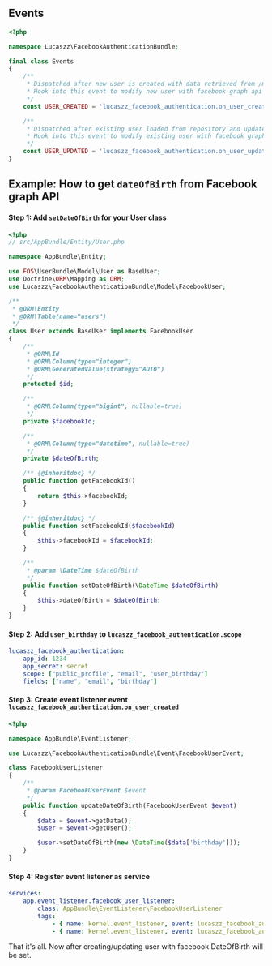Events
--------

```php
<?php

namespace Lucaszz\FacebookAuthenticationBundle;

final class Events
{
    /**
     * Dispatched after new user is created with data retrieved from /me endpoint
     * Hook into this event to modify new user with facebook graph api data.
     */
    const USER_CREATED = 'lucaszz_facebook_authentication.on_user_created';

    /**
     * Dispatched after existing user loaded from repository and updated with data retrieved from /me endpoint
     * Hook into this event to modify existing user with facebook graph api data.
     */
    const USER_UPDATED = 'lucaszz_facebook_authentication.on_user_updated';
}
```

## Example: How to get `dateOfBirth` from Facebook graph API

#### Step 1: Add `setDateOfBirth` for your User class

```php
<?php
// src/AppBundle/Entity/User.php

namespace AppBundle\Entity;

use FOS\UserBundle\Model\User as BaseUser;
use Doctrine\ORM\Mapping as ORM;
use Lucaszz\FacebookAuthenticationBundle\Model\FacebookUser;

/**
 * @ORM\Entity
 * @ORM\Table(name="users")
 */
class User extends BaseUser implements FacebookUser
{
    /**
     * @ORM\Id
     * @ORM\Column(type="integer")
     * @ORM\GeneratedValue(strategy="AUTO")
     */
    protected $id;

    /**
     * @ORM\Column(type="bigint", nullable=true)
     */
    private $facebookId;

    /**
     * @ORM\Column(type="datetime", nullable=true)
     */
    private $dateOfBirth;

    /** {@inheritdoc} */
    public function getFacebookId()
    {
        return $this->facebookId;
    }

    /** {@inheritdoc} */
    public function setFacebookId($facebookId)
    {
        $this->facebookId = $facebookId;
    }

    /**
     * @param \DateTime $dateOfBirth
     */
    public function setDateOfBirth(\DateTime $dateOfBirth)
    {
        $this->dateOfBirth = $dateOfBirth;
    }
}
```

#### Step 2: Add `user_birthday` to `lucaszz_facebook_authentication.scope`

```yaml
lucaszz_facebook_authentication:
    app_id: 1234
    app_secret: secret
    scope: ["public_profile", "email", "user_birthday"]
    fields: ["name", "email", "birthday"]
```
    
#### Step 3: Create event listener event `lucaszz_facebook_authentication.on_user_created`

```php
<?php

namespace AppBundle\EventListener;

use Lucaszz\FacebookAuthenticationBundle\Event\FacebookUserEvent;

class FacebookUserListener
{
    /**
     * @param FacebookUserEvent $event
     */
    public function updateDateOfBirth(FacebookUserEvent $event)
    {
        $data = $event->getData();
        $user = $event->getUser();

        $user->setDateOfBirth(new \DateTime($data['birthday']));
    }
}
```

#### Step 4: Register event listener as service

```yaml
services:
    app.event_listener.facebook_user_listener:
        class: AppBundle\EventListener\FacebookUserListener
        tags:
            - { name: kernel.event_listener, event: lucaszz_facebook_authentication.on_user_updated, method: updateDateOfBirth }
            - { name: kernel.event_listener, event: lucaszz_facebook_authentication.on_user_created, method: updateDateOfBirth }
```

That it's all. Now after creating/updating user with facebook DateOfBirth will be set.